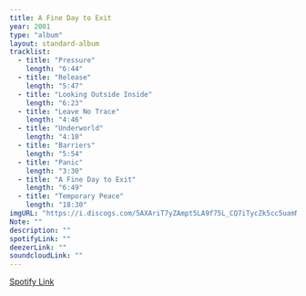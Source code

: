 ```yaml
---
title: A Fine Day to Exit
year: 2001
type: "album"
layout: standard-album
tracklist:
  - title: "Pressure" 
    length: "6:44"
  - title: "Release" 
    length: "5:47"
  - title: "Looking Outside Inside" 
    length: "6:23"
  - title: "Leave No Trace" 
    length: "4:46"
  - title: "Underworld" 
    length: "4:10"
  - title: "Barriers" 
    length: "5:54"
  - title: "Panic" 
    length: "3:30"
  - title: "A Fine Day to Exit" 
    length: "6:49"
  - title: "Temporary Peace"   
    length: "18:30"
imgURL: "https://i.discogs.com/5AXAriT7yZAmpt5LA9f75L_CQ7iTycZk5cc5uamNhoU/rs:fit/g:sm/q:90/h:600/w:600/czM6Ly9kaXNjb2dz/LWRhdGFiYXNlLWlt/YWdlcy9SLTM3MTE5/OS0xMTU1MzM4OTA0/LmpwZWc.jpeg"
Note: ""
description: ""
spotifyLink: ""
deezerLink: ""
soundcloudLink: ""
---
```

[Spotify Link]()